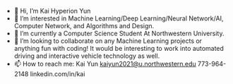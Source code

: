 - 👋 Hi, I’m Kai Hyperion Yun
- 👀 I’m interested in Machine Learning/Deep Learning/Neural Network/AI, Computer Network, and Algorithms and Design.
- 🌱 I’m currently a Computer Science Student At Northwestern University.
- 💞️ I’m looking to collaborate on any Machine Learning projects or anything fun with coding! It would be interesting to work into automated driving and interactive vehicle technology as well.
- 📫 How to reach me:
        Kai Yun
        kaiyun2021@u.northwestern.edu
        773-964-2148
        linkedin.com/in/kai

<!---
kaihyperion/kaihyperion is a ✨ special ✨ repository because its `README.md` (this file) appears on your GitHub profile.
You can click the Preview link to take a look at your changes.
--->
